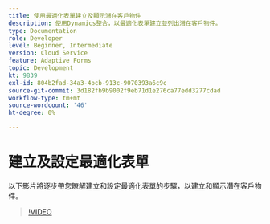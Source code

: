 ```yaml
---
title: 使用最適化表單建立及顯示潛在客戶物件
description: 使用Dynamics整合，以最適化表單建立並列出潛在客戶物件。
type: Documentation
role: Developer
level: Beginner, Intermediate
version: Cloud Service
feature: Adaptive Forms
topic: Development
kt: 9839
exl-id: 804b2fad-34a3-4bcb-913c-9070393a6c9c
source-git-commit: 3d182fb9b9002f9eb71d1e276ca77edd3277cdad
workflow-type: tm+mt
source-wordcount: '46'
ht-degree: 0%

---
```


# 建立及設定最適化表單


以下影片將逐步帶您瞭解建立和設定最適化表單的步驟，以建立和顯示潛在客戶物件。

>[!VIDEO](https://video.tv.adobe.com/v/340791?quality=12&learn=on)
